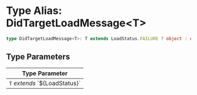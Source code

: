# Type Alias: DidTargetLoadMessage<T\>

```ts
type DidTargetLoadMessage<T>: T extends LoadStatus.FAILURE ? object : object;
```

## Type Parameters

| Type Parameter |
| ------ |
| `T` *extends* \`$\{LoadStatus\}\` |
